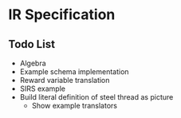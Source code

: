 # IR Specification

## Todo List
* Algebra
* Example schema implementation
* Reward variable translation
* SIRS example
* Build literal definition of steel thread as picture
  * Show example translators